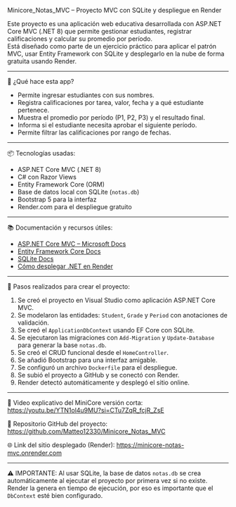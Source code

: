 Minicore_Notas_MVC – Proyecto MVC con SQLite y despliegue en Render

Este proyecto es una aplicación web educativa desarrollada con ASP.NET Core MVC (.NET 8) que permite gestionar estudiantes, registrar calificaciones y calcular su promedio por período.  
Está diseñado como parte de un ejercicio práctico para aplicar el patrón MVC, usar Entity Framework con SQLite y desplegarlo en la nube de forma gratuita usando Render.

---

🔧 ¿Qué hace esta app?

- Permite ingresar estudiantes con sus nombres.
- Registra calificaciones por tarea, valor, fecha y a qué estudiante pertenece.
- Muestra el promedio por período (P1, P2, P3) y el resultado final.
- Informa si el estudiante necesita aprobar el siguiente período.
- Permite filtrar las calificaciones por rango de fechas.

---

📦 Tecnologías usadas:

- ASP.NET Core MVC (.NET 8)
- C# con Razor Views
- Entity Framework Core (ORM)
- Base de datos local con SQLite (`notas.db`)
- Bootstrap 5 para la interfaz
- Render.com para el despliegue gratuito

---

📚 Documentación y recursos útiles:

- [ASP.NET Core MVC – Microsoft Docs](https://learn.microsoft.com/es-es/aspnet/core/mvc/overview?view=aspnetcore-8.0)
- [Entity Framework Core Docs](https://learn.microsoft.com/en-us/ef/core/)
- [SQLite Docs](https://learn.microsoft.com/es-es/ef/core/providers/sqlite/?tabs=dotnet-core-cli)
- [Cómo desplegar .NET en Render](https://www.youtube.com/watch?v=CbyVItXf6Lw)

---

🧪 Pasos realizados para crear el proyecto:

1. Se creó el proyecto en Visual Studio como aplicación ASP.NET Core MVC.
2. Se modelaron las entidades: `Student`, `Grade` y `Period` con anotaciones de validación.
3. Se creó el `ApplicationDbContext` usando EF Core con SQLite.
4. Se ejecutaron las migraciones con `Add-Migration` y `Update-Database` para generar la base `notas.db`.
5. Se creó el CRUD funcional desde el `HomeController`.
6. Se añadió Bootstrap para una interfaz amigable.
7. Se configuró un archivo `Dockerfile` para el despliegue.
8. Se subió el proyecto a GitHub y se conectó con Render.
9. Render detectó automáticamente y desplegó el sitio online.

---

📌 Video explicativo del MiniCore versión corta:
https://youtu.be/YTN1ol4u9MU?si=CTu7ZqR_fcjR_ZsE

📁 Repositorio GitHub del proyecto:
https://github.com/Matteo12330/Minicore_Notas_MVC

🌐 Link del sitio desplegado (Render):
https://minicore-notas-mvc.onrender.com

---

⚠️ IMPORTANTE: Al usar SQLite, la base de datos `notas.db` se crea automáticamente al ejecutar el proyecto por primera vez si no existe.  
Render la genera en tiempo de ejecución, por eso es importante que el `DbContext` esté bien configurado.

